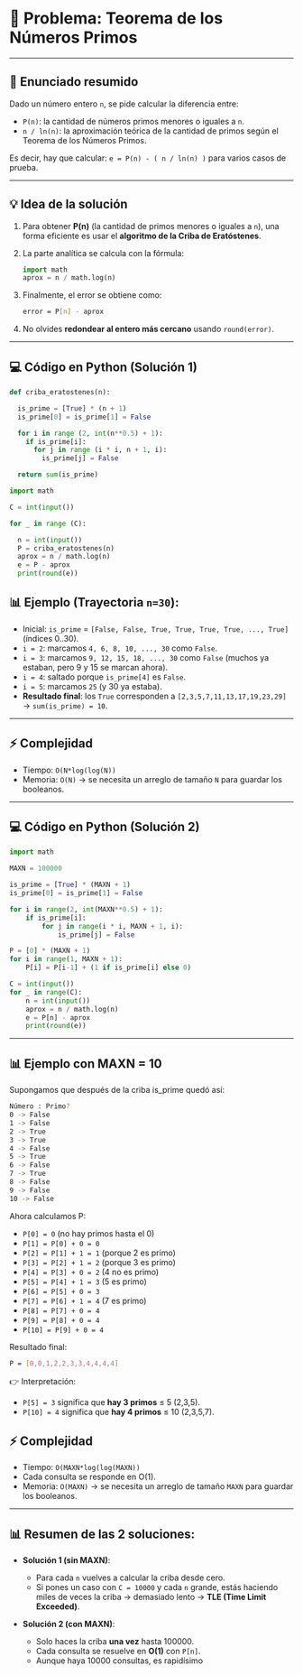 #  🌌 Problema: Teorema de los Números Primos

---

## 📜 Enunciado resumido
Dado un número entero `n`, se pide calcular la diferencia entre:
- `P(n)`: la cantidad de números primos menores o iguales a `n`.
- `n / ln(n)`: la aproximación teórica de la cantidad de primos según el Teorema de los Números Primos.

Es decir, hay que calcular: `e = P(n) - ( n / ln(n) )` para varios casos de prueba.

---

## 💡 Idea de la solución
1. Para obtener **P(n)** (la cantidad de primos menores o iguales a `n`), una forma eficiente es usar el **algoritmo de la Criba de Eratóstenes**.
   
2. La parte analítica se calcula con la fórmula:  
   ```python
   import math
   aprox = n / math.log(n)
   ```

3. Finalmente, el error se obtiene como:
   ```bash
   error = P[n] - aprox
   ```
   
4. No olvides **redondear al entero más cercano** usando `round(error)`.

---

## 💻 Código en Python (Solución 1)
```python
def criba_eratostenes(n):

  is_prime = [True] * (n + 1)
  is_prime[0] = is_prime[1] = False

  for i in range (2, int(n**0.5) + 1):
    if is_prime[i]:
      for j in range (i * i, n + 1, i):
        is_prime[j] = False

  return sum(is_prime)

import math

C = int(input())

for _ in range (C):

  n = int(input())
  P = criba_eratostenes(n)
  aprox = n / math.log(n)
  e = P - aprox
  print(round(e))
```

## 📊 Ejemplo (Trayectoria `n=30`):

- Inicial: `is_prime` = `[False, False, True, True, True, True, ..., True]` (índices 0..30).
- `i = 2`: marcamos `4, 6, 8, 10, ..., 30` como `False`.
- `i = 3`: marcamos `9, 12, 15, 18, ..., 30` como `False` (muchos ya estaban, pero 9 y 15 se marcan ahora).
- `i = 4`: saltado porque `is_prime[4]` es `False`.
- `i = 5`: marcamos `25` (y 30 ya estaba).
- **Resultado final**: los `True` corresponden a `[2,3,5,7,11,13,17,19,23,29]` → `sum(is_prime) = 10`.

---

## ⚡ Complejidad
- Tiempo: `O(N*log(log(N))` 
- Memoria: `O(N)` → se necesita un arreglo de tamaño `N` para guardar los booleanos.

---

## 💻 Código en Python (Solución 2)
```python
import math

MAXN = 100000

is_prime = [True] * (MAXN + 1)
is_prime[0] = is_prime[1] = False

for i in range(2, int(MAXN**0.5) + 1):
    if is_prime[i]:
        for j in range(i * i, MAXN + 1, i):
            is_prime[j] = False

P = [0] * (MAXN + 1)
for i in range(1, MAXN + 1):
    P[i] = P[i-1] + (1 if is_prime[i] else 0)

C = int(input())
for _ in range(C):
    n = int(input())
    aprox = n / math.log(n)
    e = P[n] - aprox
    print(round(e))
```
---

## 📊 Ejemplo con MAXN = 10
Supongamos que después de la criba is_prime quedó así:
```bash
Número : Primo?
0 -> False
1 -> False
2 -> True
3 -> True
4 -> False
5 -> True
6 -> False
7 -> True
8 -> False
9 -> False
10 -> False
```

Ahora calculamos P:

- `P[0] = 0` (no hay primos hasta el 0)
- `P[1] = P[0] + 0 = 0`
- `P[2] = P[1] + 1 = 1` (porque 2 es primo)
- `P[3] = P[2] + 1 = 2` (porque 3 es primo)
- `P[4] = P[3] + 0 = 2` (4 no es primo)
- `P[5] = P[4] + 1 = 3` (5 es primo)
- `P[6] = P[5] + 0 = 3`
- `P[7] = P[6] + 1 = 4` (7 es primo)
- `P[8] = P[7] + 0 = 4`
- `P[9] = P[8] + 0 = 4`
- `P[10] = P[9] + 0 = 4`

Resultado final:
```bash
P = [0,0,1,2,2,3,3,4,4,4,4]
```
👉 Interpretación:
- `P[5] = 3` significa que **hay 3 primos** ≤ 5 (2,3,5).
- `P[10] = 4` significa que **hay 4 primos** ≤ 10 (2,3,5,7).

## ⚡ Complejidad
- Tiempo: `O(MAXN*log(log(MAXN))`
- Cada consulta se responde en O(1).
- Memoria: `O(MAXN)` → se necesita un arreglo de tamaño `MAXN` para guardar los booleanos.

---

## 📊 Resumen de las 2 soluciones:
- **Solución 1 (sin MAXN)**:
    - Para cada `n` vuelves a calcular la criba desde cero.
    - Si pones un caso con `C = 10000` y cada `n` grande, estás haciendo miles de veces la criba → demasiado lento → **TLE (Time Limit Exceeded)**.

- **Solución 2 (con MAXN)**:
    - Solo haces la criba **una vez** hasta 100000.
    - Cada consulta se resuelve en **O(1)** con `P[n]`.
    - Aunque haya 10000 consultas, es rapidísimo
